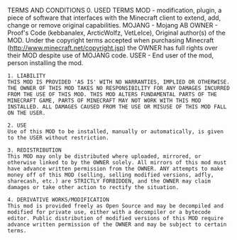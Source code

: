 TERMS AND CONDITIONS
    0. USED TERMS
    MOD - modification, plugin, a piece of software that interfaces with the Minecraft client to extend, add, change or remove original capabilities.
    MOJANG - Mojang AB
    OWNER - Proof's Code (kebbanalex, ArcticWolfz, VetLeIce), Original author(s) of the MOD. Under the copyright terms accepted when purchasing Minecraft (http://www.minecraft.net/copyright.jsp) the OWNER has full rights over their MOD despite use of MOJANG code.
    USER - End user of the mod, person installing the mod.
 
    1. LIABILITY
    THIS MOD IS PROVIDED 'AS IS' WITH NO WARRANTIES, IMPLIED OR OTHERWISE. THE OWNER OF THIS MOD TAKES NO RESPONSIBILITY FOR ANY DAMAGES INCURRED FROM THE USE OF THIS MOD. THIS MOD ALTERS FUNDAMENTAL PARTS OF THE MINECRAFT GAME, PARTS OF MINECRAFT MAY NOT WORK WITH THIS MOD INSTALLED. ALL DAMAGES CAUSED FROM THE USE OR MISUSE OF THIS MOD FALL ON THE USER.
 
    2. USE
    Use of this MOD to be installed, manually or automatically, is given to the USER without restriction.
 
    3. REDISTRIBUTION
    This MOD may only be distributed where uploaded, mirrored, or otherwise linked to by the OWNER solely. All mirrors of this mod must have advance written permission from the OWNER. ANY attempts to make money off of this MOD (selling, selling modified versions, adfly, sharecash, etc.) are STRICTLY FORBIDDEN, and the OWNER may claim damages or take other action to rectify the situation.
 
    4. DERIVATIVE WORKS/MODIFICATION
    This mod is provided freely as Open Source and may be decompiled and modified for private use, either with a decompiler or a bytecode editor. Public distribution of modified versions of this MOD require advance written permission of the OWNER and may be subject to certain terms.
